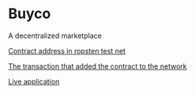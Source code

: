 # Buyco
A decentralized marketplace

[Contract address in ropsten test net](https://ropsten.etherscan.io/address/0x62c4162b096c37dda211532efe799d8ffdc591a2)

[The transaction that added the contract to the network](https://ropsten.etherscan.io/tx/0xb43822e87224d7c013eb6fa2952ab31beaed214cc0830027beb3538fbbae6ef5)

[Live application](https://ivossss.github.io/Buyco/)